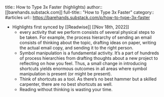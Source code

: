 title:: How to Type 3x Faster (highlights)
author:: [[barehands.substack.com]]
full-title:: "How to Type 3x Faster"
category:: #articles
url:: https://barehands.substack.com/p/how-to-type-3x-faster

- Highlights first synced by [[Readwise]] [[Nov 18th, 2022]]
	- every activity that we perform consists of several physical steps to be taken. For example, the process hierarchy of sending an email consists of thinking about the topic, drafting ideas on paper, writing the actual email copy, and sending it to the right person.
	- Symbol manipulation is a fundamental activity. It’s a part of hundreds of process hierarchies from drafting thoughts about a new project to reflecting on how you feel. Thus, a small change in introducing shortcuts yields enormous outcomes in all areas where symbol manipulation is present (or might be present).
	- Think of shortcuts as a tool. As there’s no best hammer but a skilled carpenter, there are no best shortcuts as well.
	- Reading without thinking is wasting your time.